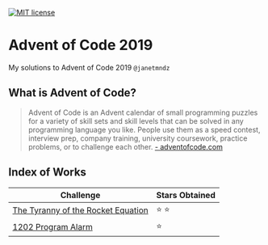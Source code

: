 [![MIT license](https://img.shields.io/badge/License-MIT-blue.svg)](https://opensource.org/licenses/MIT)

# Advent of Code 2019
My solutions to Advent of Code 2019 `@janetmndz`

## What is Advent of Code?
> Advent of Code is an Advent calendar of small programming puzzles for a variety of skill sets and skill levels that can be solved in any programming language you like. People use them as a speed contest, interview prep, company training, university coursework, practice problems, or to challenge each other. [- adventofcode.com](https://adventofcode.com/2019/about)

## Index of Works
| Challenge                          | Stars Obtained    |
|------------------------------------|-------------------|
| [The Tyranny of the Rocket Equation](https://adventofcode.com/2019/day/1) | ⭐️ ⭐️ | 
| [1202 Program Alarm](https://adventofcode.com/2019/day/2) | ⭐️ |